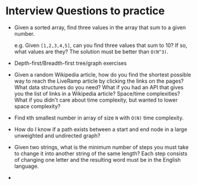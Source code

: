 # Interview Questions to practice

* Given a sorted array, find three values in the array that sum to a given number.

  e.g. Given `[1,2,3,4,5]`, can you find three values that sum to 10? If so, what values are they? The solution must be better than `O(N^3)`.

* Depth-first/Breadth-first tree/graph exercises

* Given a random Wikipedia article, how do you find the shortest possible way to reach the LiveRamp article by clicking the links on the pages? What data structures do you need? What if you had an API that gives you the list of links in a Wikipedia article? Space/time complexities? What if you didn't care about time complexity, but wanted to lower space complexity?

* Find `K`th smallest number in array of size `N` with `O(N)` time complexity.

* How do I know if a path exists between a start and end node in a large unweighted and undirected graph?

* Given two strings, what is the minimum number of steps you must take to change it into another string of the same length? Each step consists of changing one letter and the resulting word must be in the English language.

*
